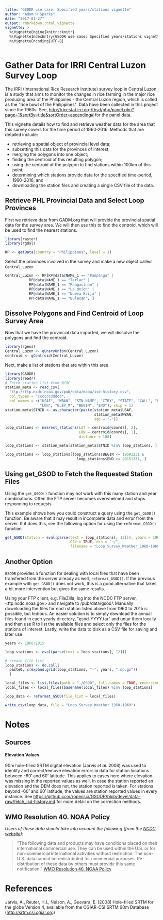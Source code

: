 ```yaml
---
title: "GSODR use case: Specified years/stations vignette"
author: "Adam H Sparks"
date: "2017-01-27"
output: rmarkdown::html_vignette
vignette: >
  %\VignetteEngine{knitr::knitr}
  %\VignetteIndexEntry{GSODR use case: Specified years/stations vignette}
  %\VignetteEncoding{UTF-8}
---
```


# Gather Data for IRRI Central Luzon Survey Loop

The IRRI (International Rice Research Institute) survey loop in Central Luzon is a study that aims to monitor the changes in rice farming in the major rice producing area of the Philippines - the Central Luzon region, which is called as the "rice bowl of the Philippines". Data have been collected in this project since the 1960s. See, <http://ricestat.irri.org/fhsd/php/panel.php?page=1&sortBy=title&sortOrder=ascending#> for the panel data.

This vignette details how to find and retrieve weather data for the area that this survey covers for the time period of 1960-2016. Methods that are detailed include: 
  * retrieving a spatial object of provincial level data;
  * subsetting this data for the provinces of interest;
  * merging the polygons into one object;
  * finding the centroid of this resulting polygon;
  * using the centroid of the polygon to find stations within 100km of this point;
  * determining which stations provide data for the specified time-period, 1960-2016; and 
  * downloading the station files and creating a single CSV file of the data.

## Retrieve PHL Provincial Data and Select Loop Provinces

First we retrieve data from GADM.org that will provide the provincial spatial data for the survey area. We will then use this to find the centroid, which will be used to find the nearest stations.

```r
library(raster)
library(rgdal)

RP <- getData(country = "Philippines", level = 1)
```
Select the provinces involved in the survey and make a new object called
`Central_Luzon`.


```r
Central_Luzon <- RP[RP@data$NAME_1 == "Pampanga" | 
           RP@data$NAME_1 == "Tarlac" |
           RP@data$NAME_1 == "Pangasinan" |
           RP@data$NAME_1 == "La Union" |
           RP@data$NAME_1 == "Nueva Ecija" |
           RP@data$NAME_1 == "Bulacan", ]
```

## Dissolve Polygons and Find Centroid of Loop Survey Area

Now that we have the provincial data imported, we will dissolve the polygons and find the centroid.

```r
library(rgeos)
Central_Luzon <- gUnaryUnion(Central_Luzon)
centroid <- gCentroid(Central_Luzon)
```

Next, make a list of stations that are within this area.

```r
library(GSODR)
library(readr)
# Fetch station list from NCDC
station_meta <- read_csv(
  "ftp://ftp.ncdc.noaa.gov/pub/data/noaa/isd-history.csv",
  col_types = "ccccccddddd",
  col_names = c("USAF", "WBAN", "STN_NAME", "CTRY", "STATE", "CALL", "LAT",
                "LON", "ELEV_M", "BEGIN", "END"), skip = 1)
station_meta$STNID <- as.character(paste(station_meta$USAF,
                                         station_meta$WBAN,
                                         sep = "-"))

loop_stations <- nearest_stations(LAT = centroid@coords[, 2],
                                  LON = centroid@coords[, 1], 
                                  distance = 100)

loop_stations <- station_meta[station_meta$STNID %in% loop_stations, ]

loop_stations <- loop_stations[loop_stations$BEGIN <= 19591231 &
                                 loop_stations$END >= 20151231, ]
```

## Using get_GSOD to Fetch the Requested Station Files

Using the `get_GSOD()` function may not work with this many station and year combinations. Often the FTP server becomes overwhelmed and stops responding to requests.

This example shows how you could construct a query using the `get_GSOD()` function. Be aware that it may result in incomplete data and error from the server. If it does this, see the following option for using the `reformat_GSOD()` function.


```r
get_GSOD(station = eval(parse(text = loop_stations[, 12])), years = 1960:2015,
                              CSV = TRUE, dsn = "~/",
                              filename = "Loop_Survey_Weather_1960-1969")
```

## Another Option

`GSODR` provides a function for dealing with local files that have been transfered from the server already as well, `reformat_GSOD()`. If the previous example with `get_GSOD()` does not work, this is a good alternative that takes a bit more intervention but gives the same results.

Using your FTP client, e.g. FileZilla, log into the NCDC FTP server, <ftp.ncdc.noaa.gov> and navigate to /pub/data/gsod/. Manually downloading the files for each station listed above from 1960 to 2015 is possible, but tedious. An easier solution is to simply download the annual files found in each yearly directory, "gsod-YYYY.tar" and untar them locally and then use R to list the available files and select only the files for the stations of interest. Lastly, write the data to disk as a CSV file for saving and later use.

```r
years <- 1960:2015

loop_stations <- eval(parse(text = loop_stations[, 12]))

# create file list
loop_stations <- do.call(
  paste0, c(expand.grid(loop_stations, "-", years, ".op.gz"))
  )

local_files <- list.files(path = "./GSOD", full.names = TRUE, recursive = TRUE)
local_files <- local_files[basename(local_files) %in% loop_stations]

loop_data <- reformat_GSOD(file_list = local_files)

write.csv(loop_data, file = "Loop_Survey_Weather_1960-1969")
```

# Notes

## Sources

#### Elevation Values

90m hole-filled SRTM digital elevation (Jarvis *et al.* 2008) was used to identify and correct/remove elevation errors in data for station locations between -60˚ and 60˚ latitude. This applies to cases here where elevation was missing in the reported values as well. In case the station reported an elevation and the DEM does not, the station reported is taken. For stations beyond -60˚ and 60˚ latitude, the values are station reported values in every instance. See <https://github.com/ropensci/GSODR/blob/devel/data-raw/fetch_isd-history.md>
for more detail on the correction methods.

## WMO Resolution 40. NOAA Policy

*Users of these data should take into account the following (from the [NCDC website](http://www7.ncdc.noaa.gov/CDO/cdoselect.cmd?datasetabbv=GSOD&countryabbv=&georegionabbv=)):*

> "The following data and products may have conditions placed on their international commercial use. They can be used within the U.S. or for non-commercial international activities without restriction. The non-U.S. data cannot be redistributed for commercial purposes. Re-distribution of these data by others must provide this same notification." [WMO Resolution 40. NOAA Policy](https://public.wmo.int/en/our-mandate/what-we-do/data-exchange-and-technology-transfer)

References
==========

Jarvis, A., Reuter, H.I., Nelson, A., Guevara, E. (2008) Hole-filled SRTM for the globe Version 4, available from the CGIAR-CSI SRTM 90m Database (<http://srtm.csi.cgiar.org>)

